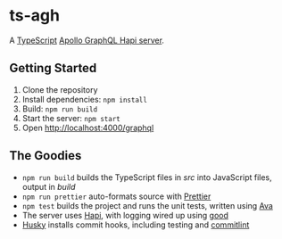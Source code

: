 # ts-agh

A [TypeScript](https://www.typescriptlang.org) [Apollo GraphQL Hapi server](https://www.npmjs.com/package/apollo-server-hapi).

## Getting Started

1. Clone the repository
2. Install dependencies: `npm install`
3. Build: `npm run build`
4. Start the server: `npm start`
5. Open <http://localhost:4000/graphql>

## The Goodies

* `npm run build` builds the TypeScript files in _src_ into JavaScript files,
  output in _build_
* `npm run prettier` auto-formats source with [Prettier](https://prettier.io)
* `npm test` builds the project and runs the unit tests, written using
  [Ava](https://github.com/avajs/ava)
* The server uses [Hapi](https://hapijs.com), with logging wired up using
  [good](https://github.com/hapijs/good)
* [Husky](https://github.com/typicode/husky) installs commit hooks, including
  testing and [commitlint](https://marionebl.github.io/commitlint/#/)
